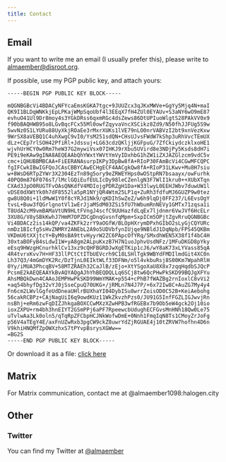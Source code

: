 ```yaml
---
title: Contact
---
```

## Email
If you want to write me an email (I usually prefer this), please write to [almaember@disroot.org][2].

If possible, use my PGP public key, and attach yours:

```
-----BEGIN PGP PUBLIC KEY BLOCK-----

mQGNBGBcVi4BDACyNFYcaEmsKGKA7tgc+9JUUZcx3qJKxMWVe+GgYy5Mjq4N+maI
QK9I1BLDqWNKkjEpLPKajWMpSqoUbf4l3EEqX7fH4ZUl0EYAUv+S3aNY6wO9mE87
evhuO41Ul9Dr8moy4s3YGkDRss6qxmRGc4dsZews86DtUPIuoWlgtS28PAkVV0x9
f90bBAQHWB95o8LGvBqcFCx55Ml0owfZqyvaVncXSCikz8Zd9/N50fhJJFUg5S9w
5wvNz0S1LYURu88UyXkjROaEe3rMxrXUKs1lVE79nLO0nrVABVzI2bt9xnVezKxw
9WrSX8aVEBQ1C4uhXwgC9vI0/YsM251sdQN+CHsUJvsFWdW7kShp3uRhVvcTEmUX
dLz+CEp7rlSOH42PfiRl+Jdssuj+LG63cdzQKljjKGFpuG/7ZfCkiydczklxoHE1
wjvhUrHCY0w0Rm7heW37G2mywiVsx07IHKJ9rXbu5UVird8e3NDjPy5Ksds8dH7i
PE9i9eKAw9gINA8AEQEAAbQhYWxtYWVtYmVyIDxhbG1hZW1iZXJAZGlzcm9vdC5v
cmc+iQHUBBMBCAA+FiEERANAsurpIKPy3DpBw8fA+RIoP30FAmBcVi4CGwMFCQPC
fgIFCwkIBwIGFQoJCAsCBBYCAwECHgECF4AACgkQw8fA+RIoP31LKwv+Mu8H7siu
w+8WsD6RTpZYWr3X2304EzTn89g5ory9eZRWEYHps0wOStpRN7bsaayx/owFurhk
40PQ0m876F076sT/lMclGQiEufEULIcDy98leCZenlgN3F7WlI1kru0++XUbXTqn
CXAd3JpO0RUGTFvOAsQNKdfV4MDIojgPDRZgH1Da+W33lwyL0EEHJWbv7duwUW1l
vDSE0dXWtYk0h7dF8552la5pR1NYjQR4Wtm25LP1q+ZuRh3fdfuMJ6GUZP9w0tez
gw8U8Q0i+1ldMwW1Y0f8cYRJd1Nk9/qKDIhSwZeZ/w6h9lqDj0FF237/L6EvsOgY
tvsL+Buw3fQGrlgnotVl1wErJjaMSdM03ZSi5fU7hWbumRnNEVy1GMTx71zqsa1i
T8UdA2cM9vmBAMaVtUN9HLtFVngJ4scfC9UUHazfdLqEx7ljdnmr6VwJVf6HcELr
3XU8G/V8ySBkKwhJ7HmM7OPZDCgDnqGvsnfqMpm+SxpICm5OPjtZgvRruQGNBGBc
Vi4BDACz2is14kQP/va4ZKFk2zrY9aOGfW/BLOpHXrymDPxhGIbO2sLyGjCQYURc
nmDz1BIcfg5sHvZNMRY2ANEbL2A9o5UDVbfynIUjqe9NBldJ1DqNpb/FPS45QKBm
VKDmU6tXXjtcY+ByM0sBA9ttvHyyrW2ZC6PApcOfYRq/SMxdhWEN5X38f1f4bC4H
30xtaBOFyB4sLdwI1W+yA8gm2ALpuKxzB7H7N1uoJphvUsdNFz/1MFuDKGD8pYky
eEsq9HWzgHCnurhklCv13xz9cQHFBGRDJwXgETKip1cJ6/wY8aK73xLYVass85qA
4R4tvrxKvv7H+HF33llPCtCtITbUEVcrh9C18LSHlTgk9WBYdFMDIlmdGit4XC0n
Lh37Q3/4mGmDYK2Rc/DzTjnL0EIktWLf33DFNm/o5l4vkbuRsj8S00Km7WpahRlH
0Yy/iMUA3PhcqBV+58MTZRAEh32CaJlB/zEjo+XtYSgoXaU8X8x7zqqHqdbSJQcP
PcsmE2kAEQEAAYkBvAQYAQgAJhYhBEQDQLLq6SCj8tw6QcPHwPkSKD99BQJgXFYu
AhsMBQkDwn4CAAoJEMPHwPkSKD99WmYMAK+p5S4+cPhB7fWAZBg2rnIoxlC8vVi2
+aq54bhyfDg32vYJ0jSseCpuQ70UKG+/jRMLn7N4J7P/+6x72Iw8C+AuZG7My4y4
Fn6cm2LWvlGgfeUdDneaUHlrBUXhaYI04DybISu8wrrZoisOD0C52B+KeiAebohg
56cakRCBPz+CAjNagUiI6q9owdKUz11WkZkvzhPzs0/JU91G5InfFGZLIGJwvjRn
nsBhj+eRm6zwFqDIZJhkgaBOXCCwMXzXZwHPB3wfRGEBx7b9Ob5eW4gck2Oj10io
ioxZXPU+rm4bh3hnEIYT2GSmPPj6aPF7RpeewcbUdughECFGvsMnHNh18Qw0Le75
uTvlwAa3Lk0oln5/qTqRpZFCbpHCJNkWofwDmE+0Nnh1FmqIqN8Ts1CMoyZrJoFg
p56V4aTEgY4E/axFnUZwRxb3pgCW9ckZ8uwrYdZjRGUAE4j10tZRVW7hofhn4D6n
V9khiHNQMfZpOWXzhxS7tPYvpBsrysXGWw==
=BG2S
-----END PGP PUBLIC KEY BLOCK-----
```

Or download it as a file: <a href="/img/almaember_0x12283F7D_public.asc" download>click here</a>

## Matrix
For Matrix communication, contact me at @almaember1098:halogen.city

## Other
### Twitter
You can find my Twitter at [@almaember][1]

[1]: https://twitter.com/almaember
[2]: mailto:almaember@disroot.org